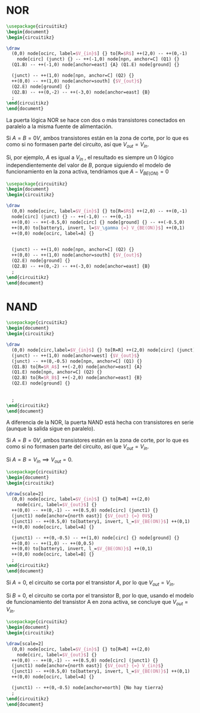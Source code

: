 
# NOR

```tikz
\usepackage{circuitikz}
\begin{document}
\begin{circuitikz}

\draw 
  (0,0) node[ocirc, label=$V_{in}$] {} to[R=$R$] ++(2,0) -- ++(0,-1) 
    node[circ] (junct) {} -- ++(-1,0) node[npn, anchor=C] (Q1) {}
  (Q1.B) -- ++(-1,0) node[anchor=east] {A} (Q1.E) node[ground] {}

  (junct) -- ++(1,0) node[npn, anchor=C] (Q2) {}
  ++(0,0) -- ++(1,0) node[anchor=south] {$V_{out}$}
  (Q2.E) node[ground] {}
  (Q2.B) -- ++(0,-2) -- ++(-3,0) node[anchor=east] {B}
  ;
\end{circuitikz}
\end{document}
```

La puerta lógica NOR se hace con dos o más transistores conectados en paralelo a la misma fuente de alimentación.

Si $A = B = 0V$, ambos transistores están en la zona de corte, por lo que es como si no formasen parte del circuito, así que $V_{out} = V_{in}$.

Si, por ejemplo, $A$ es igual a $V_{in}$ , el resultado es siempre un 0 lógico independientemente del valor de $B$, porque siguiendo el modelo de funcionamiento en la zona activa, tendríamos que $A - V_{BE(ON)} = 0$

```tikz
\usepackage{circuitikz}
\begin{document}
\begin{circuitikz}

\draw 
  (0,0) node[ocirc, label=$V_{in}$] {} to[R=$R$] ++(2,0) -- ++(0,-1) 
  node[circ] (junct) {} -- ++(-1,0) -- ++(0,-1)
  ++(0,0) -- ++(-0.5,0) node[circ] {} node[ground] {} -- ++(-0.5,0)
  ++(0,0) to[battery1, invert, l=$V_\gamma {=} V_{BE(ON)}$] ++(0,1)
  ++(0,0) node[ocirc, label=A] {}
      

  (junct) -- ++(1,0) node[npn, anchor=C] (Q2) {}
  ++(0,0) -- ++(1,0) node[anchor=south] {$V_{out}$}
  (Q2.E) node[ground] {}
  (Q2.B) -- ++(0,-2) -- ++(-3,0) node[anchor=east] {B}
  ;
\end{circuitikz}
\end{document}
```

# NAND

```tikz
\usepackage{circuitikz}
\begin{document}
\begin{circuitikz}

\draw 
  (0,0) node[circ,label=$V_{in}$] {} to[R=R] ++(2,0) node[circ] (junct) {}
  (junct) -- ++(1,0) node[anchor=west] {$V_{out}$}
  (junct) -- ++(0,-0.5) node[npn, anchor=C] (Q1) {}
  (Q1.B) to[R=$R_A$] ++(-2,0) node[anchor=east] {A}
  (Q1.E) node[npn, anchor=C] (Q2) {}
  (Q2.B) to[R=$R_B$] ++(-2,0) node[anchor=east] {B}
  (Q2.E) node[ground] {}
  
  
  ;
\end{circuitikz}
\end{document}
```

A diferencia de la NOR, la puerta NAND está hecha con transistores en serie (aunque la salida sigue en paralelo).

Si $A = B = 0V$, ambos transistores están en la zona de corte, por lo que es como si no formasen parte del circuito, así que $V_{out} = V_{in}$.

Si $A = B = V_{in} \implies V_{out} = 0$.

```tikz
\usepackage{circuitikz}
\begin{document}
\begin{circuitikz}

\draw[scale=2]
  (0,0) node[ocirc, label=$V_{in}$] {} to[R=R] ++(2,0)
    node[circ, label=$V_{out}$] {}
  ++(0,0) -- ++(0,-1) -- ++(0.5,0) node[circ] (junct1) {}
  (junct1) node[anchor={north east}] {$V_{out} {=} 0V$}
  (junct1) -- ++(0.5,0) to[battery1, invert, l_=$V_{BE(ON)}$] ++(0,1)
  ++(0,0) node[ocirc, label=A] {}

  (junct1) -- ++(0,-0.5) -- ++(1,0) node[circ] {} node[ground] {}
  ++(0,0) -- ++(1,0) -- ++(0,0.5)
  ++(0,0) to[battery1, invert, l_=$V_{BE(ON)}$] ++(0,1)
  ++(0,0) node[ocirc, label=B] {}
  ;
\end{circuitikz}
\end{document}
```

Si $A = 0$, el circuito se corta por el transistor $A$, por lo que $V_{out} = V_{in}$.

Si $B = 0$, el circuito se corta por el transistor B, por lo que, usando el modelo de funcionamiento del transistor A en zona activa, se concluye que $V_{out} = V_{in}$.
```tikz
\usepackage{circuitikz}
\begin{document}
\begin{circuitikz}

\draw[scale=2]
  (0,0) node[ocirc, label=$V_{in}$] {} to[R=R] ++(2,0)
    node[circ, label=$V_{out}$] {}
  ++(0,0) -- ++(0,-1) -- ++(0.5,0) node[circ] (junct1) {}
  (junct1) node[anchor={north east}] {$V_{out} {=} V_{in}$}
  (junct1) -- ++(0.5,0) to[battery1, invert, l_=$V_{BE(ON)}$] ++(0,1)
  ++(0,0) node[ocirc, label=A] {}

  (junct1) -- ++(0,-0.5) node[anchor=north] {No hay tierra}
  ;
\end{circuitikz}
\end{document}
```
